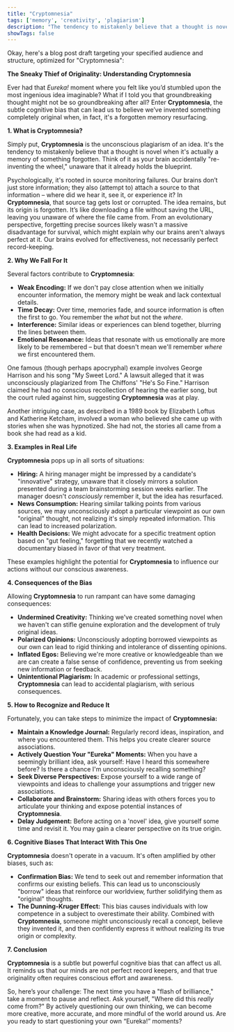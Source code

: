 ```yaml
---
title: "Cryptomnesia"
tags: ['memory', 'creativity', 'plagiarism']
description: "The tendency to mistakenly believe that a thought is novel when it's actually a memory of something forgotten."
showTags: false
---
```


Okay, here's a blog post draft targeting your specified audience and structure, optimized for "Cryptomnesia":

**The Sneaky Thief of Originality: Understanding Cryptomnesia**

Ever had that *Eureka!* moment where you felt like you’d stumbled upon the most ingenious idea imaginable? What if I told you that groundbreaking thought might not be so groundbreaking after all? Enter **Cryptomnesia**, the subtle cognitive bias that can lead us to believe we’ve invented something completely original when, in fact, it's a forgotten memory resurfacing.

**1. What is Cryptomnesia?**

Simply put, **Cryptomnesia** is the unconscious plagiarism of an idea. It's the tendency to mistakenly believe that a thought is novel when it's actually a memory of something forgotten. Think of it as your brain accidentally "re-inventing the wheel," unaware that it already holds the blueprint.

Psychologically, it's rooted in source monitoring failures. Our brains don’t just store information; they also (attempt to) attach a source to that information – where did we hear it, see it, or experience it? In **Cryptomnesia**, that source tag gets lost or corrupted. The idea remains, but its origin is forgotten. It’s like downloading a file without saving the URL, leaving you unaware of where the file came from. From an evolutionary perspective, forgetting precise sources likely wasn't a massive disadvantage for survival, which might explain why our brains aren't always perfect at it. Our brains evolved for effectiveness, not necessarily perfect record-keeping.

**2. Why We Fall For It**

Several factors contribute to **Cryptomnesia**:

*   **Weak Encoding:** If we don't pay close attention when we initially encounter information, the memory might be weak and lack contextual details.
*   **Time Decay:** Over time, memories fade, and source information is often the first to go. You remember the *what* but not the *where*.
*   **Interference:** Similar ideas or experiences can blend together, blurring the lines between them.
*   **Emotional Resonance:** Ideas that resonate with us emotionally are more likely to be remembered – but that doesn't mean we'll remember *where* we first encountered them.

One famous (though perhaps apocryphal) example involves George Harrison and his song "My Sweet Lord." A lawsuit alleged that it was unconsciously plagiarized from The Chiffons' "He's So Fine." Harrison claimed he had no conscious recollection of hearing the earlier song, but the court ruled against him, suggesting **Cryptomnesia** was at play.

Another intriguing case, as described in a 1989 book by Elizabeth Loftus and Katherine Ketcham, involved a woman who believed she came up with stories when she was hypnotized. She had not, the stories all came from a book she had read as a kid.

**3. Examples in Real Life**

**Cryptomnesia** pops up in all sorts of situations:

*   **Hiring:** A hiring manager might be impressed by a candidate's "innovative" strategy, unaware that it closely mirrors a solution presented during a team brainstorming session weeks earlier. The manager doesn't *consciously* remember it, but the idea has resurfaced.
*   **News Consumption:** Hearing similar talking points from various sources, we may unconsciously adopt a particular viewpoint as our own "original" thought, not realizing it's simply repeated information. This can lead to increased polarization.
*   **Health Decisions:** We might advocate for a specific treatment option based on "gut feeling," forgetting that we recently watched a documentary biased in favor of that very treatment.

These examples highlight the potential for **Cryptomnesia** to influence our actions without our conscious awareness.

**4. Consequences of the Bias**

Allowing **Cryptomnesia** to run rampant can have some damaging consequences:

*   **Undermined Creativity:** Thinking we've created something novel when we haven't can stifle genuine exploration and the development of truly original ideas.
*   **Polarized Opinions:** Unconsciously adopting borrowed viewpoints as our own can lead to rigid thinking and intolerance of dissenting opinions.
*   **Inflated Egos:** Believing we're more creative or knowledgeable than we are can create a false sense of confidence, preventing us from seeking new information or feedback.
*   **Unintentional Plagiarism:** In academic or professional settings, **Cryptomnesia** can lead to accidental plagiarism, with serious consequences.

**5. How to Recognize and Reduce It**

Fortunately, you can take steps to minimize the impact of **Cryptomnesia:**

*   **Maintain a Knowledge Journal:** Regularly record ideas, inspiration, and where you encountered them. This helps you create clearer source associations.
*   **Actively Question Your "Eureka" Moments:** When you have a seemingly brilliant idea, ask yourself: Have I heard this somewhere before? Is there a chance I'm unconsciously recalling something?
*   **Seek Diverse Perspectives:** Expose yourself to a wide range of viewpoints and ideas to challenge your assumptions and trigger new associations.
*   **Collaborate and Brainstorm:** Sharing ideas with others forces you to articulate your thinking and expose potential instances of **Cryptomnesia**.
*   **Delay Judgement:** Before acting on a 'novel' idea, give yourself some time and revisit it. You may gain a clearer perspective on its true origin.

**6. Cognitive Biases That Interact With This One**

**Cryptomnesia** doesn't operate in a vacuum. It's often amplified by other biases, such as:

*   **Confirmation Bias:** We tend to seek out and remember information that confirms our existing beliefs. This can lead us to unconsciously "borrow" ideas that reinforce our worldview, further solidifying them as "original" thoughts.
*   **The Dunning-Kruger Effect:** This bias causes individuals with low competence in a subject to overestimate their ability. Combined with **Cryptomnesia**, someone might unconsciously recall a concept, believe they invented it, and then confidently express it without realizing its true origin or complexity.

**7. Conclusion**

**Cryptomnesia** is a subtle but powerful cognitive bias that can affect us all. It reminds us that our minds are not perfect record keepers, and that true originality often requires conscious effort and awareness.

So, here’s your challenge: The next time you have a "flash of brilliance," take a moment to pause and reflect. Ask yourself, "Where did this *really* come from?" By actively questioning our own thinking, we can become more creative, more accurate, and more mindful of the world around us. Are you ready to start questioning your own “Eureka!” moments?

